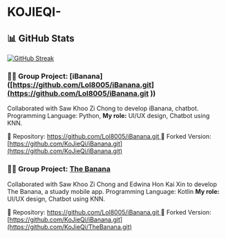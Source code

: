 # KOJIEQI-
## 📊 GitHub Stats

[![GitHub Streak](https://streak-stats.demolab.com/?user=KoJieQi&theme=default)](https://git.io/streak-stats)


### 🧑‍💻 Group Project: [iBanana]([https://github.com/Lol8005/iBanana.git](https://github.com/Lol8005/iBanana.git  ))
Collaborated with Saw Khoo Zi Chong to develop iBanana, chatbot.
Programming Language: Python, 
**My role:** UI/UX design, Chatbot using KNN.

🔗 Repository: [https://github.com/Lol8005/iBanana.git ](https://github.com/Lol8005/iBanana.git  ) 
🔁 Forked Version: [https://github.com/KoJieQi/iBanana.git](https://github.com/KoJieQi/iBanana.git)

### 🧑‍💻 Group Project: [The Banana]([https://github.com/Lol8005/iBanana.git](https://github.com/Lol8005/TheBanana.git))
Collaborated with Saw Khoo Zi Chong and Edwina Hon Kai Xin to develop The Banana, a stuady mobile app.
Programming Language: Kotlin
**My role:** UI/UX design, Chatbot using KNN.

🔗 Repository: [https://github.com/Lol8005/iBanana.git  ](https://github.com/Lol8005/TheBanana.git)
🔁 Forked Version: [https://github.com/KoJieQi/iBanana.git](https://github.com/KoJieQi/TheBanana.git)
